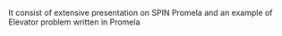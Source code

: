 It consist of extensive presentation on SPIN Promela and an example of Elevator problem written in Promela
